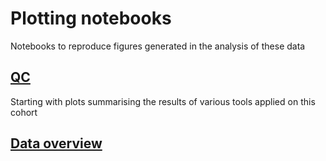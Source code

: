 # Plotting notebooks

Notebooks to reproduce figures generated in the analysis of these data

## [QC](qc_plots)

Starting with plots summarising the results of various tools applied on this cohort

## [Data overview]()

